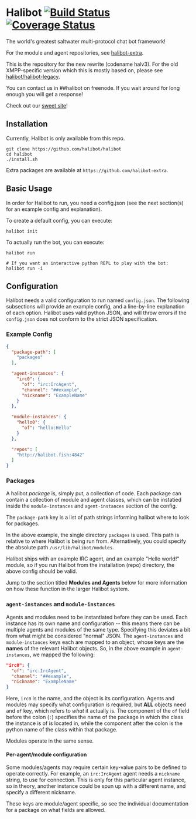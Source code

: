 # Halibot [![Build Status](https://travis-ci.org/Halibot/halibot.svg)](https://travis-ci.org/Halibot/halibot) [![Coverage Status](https://coveralls.io/repos/github/Halibot/halibot/badge.svg?branch=master)](https://coveralls.io/github/Halibot/halibot?branch=master)
The world's greatest saltwater multi-protocol chat bot framework!

For the module and agent repositories, see [halibot-extra](https://github.com/halibot-extra).

This is the repository for the new rewrite (codename halv3). For the old XMPP-specific version which this is mostly based on, please see [halibot/halibot-legacy](http://github.com/halibot/halibot-legacy).

You can contact us in ##halibot on freenode. If you wait around for long enough you will get a response!

Check out our [sweet site](https://halibot.github.io)!

## Installation

Currently, Halibot is only available from this repo.

```
git clone https://github.com/halibot/halibot
cd halibot
./install.sh
```

Extra packages are available at `https://github.com/halibot-extra`.

## Basic Usage

In order for Halibot to run, you need a config.json (see the next section(s) for an example config and explanation).

To create a default config, you can execute:

```
halibot init
```

To actually run the bot, you can execute:
```
halibot run

# If you want an interactive python REPL to play with the bot:
halibot run -i
```

## Configuration

Halibot needs a valid configuration to run named `config.json`.
The following subsections will provide an example config, and a line-by-line explanation of each option.
Halibot uses valid python JSON, and will throw errors if the `config.json` does not conform to the strict JSON specification.

### Example Config

```json
{
  "package-path": [
    "packages"
  ],

  "agent-instances": {
    "irc0": {
      "of": "irc:IrcAgent",
      "channel": "##example",
      "nickname": "ExampleName"
    }
  },

  "module-instances": {
    "hello0": {
      "of": "hello:Hello"
    }
  },

  "repos": [
    "http://halibot.fish:4842"
  ]
}
```

### Packages

A halibot *package* is, simply put, a collection of code.
Each package can contain a collection of module and agent classes, which can be instatied inside the `module-instances` and `agent-instances` section of the config.

The `package-path` key is a list of path strings informing halibot where to look for packages.

In the above example, the single directory `packages` is used.
This path is relative to where Halibot is being run from.
Alternatively, you could specify the absolute path `/usr/lib/halibot/modules`.

Halibot ships with an example IRC agent, and an example "Hello world!" module, so if you run Halibot from the installation (repo) directory, the above config should be valid.

Jump to the section titled **Modules and Agents** below for more information on how these function in the larger Halibot system.

### `agent-instances` and `module-instances`

Agents and modules need to be instantiated before they can be used.
Each instance has its own name and configuration -- this means there can be multiple agents and modules of the same type.
Specifying this deviates a bit from what might be considered "normal" JSON.
The `agent-instances` and `module-instances` keys each are mapped to an object, whose keys are the **names** of the relevant Halibot objects.
So, in the above example in `agent-instances`, we mapped the following:

```json
"irc0": {
  "of": "irc:IrcAgent",
  "channel": "##example",
  "nickname": "ExampleName"
}
```

Here, `irc0` is the name, and the object is its configuration.
Agents and modules may specify what configuration is required, but **ALL** objects need and `of` key, which refers to *what* it actually is.
The component of the `of` field before the colon (`:`) specifies the name of the package in which the class the instance is of is located in,
while the component after the colon is the python name of the class within that package.

Modules operate in the same sense.

#### Per-agent/module configuration

Some modules/agents may require certain key-value pairs to be defined to operate correctly.
For example, an `irc:IrcAgent` agent needs a `nickname` string, to use for connection.
This is only for this particular agent instance, so in theory, another instance could be spun up with a different name, and specify a different nickname.

These keys are module/agent specific, so see the individual documentation for a package on what fields are allowed.
